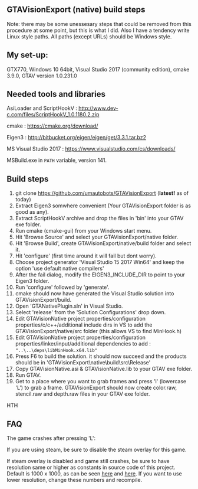 **GTAVisionExport (native) build steps**
-------------------------------------
Note: there may be some unessesary steps that could be removed from this procedure at some point, but this is what I did. Also I have a tendency write Linux style paths. All paths (except URLs) should be Windows style.

My set-up:
----------
GTX770, Windows 10 64bit, Visual Studio 2017 (community edition), cmake 3.9.0, GTAV version 1.0.231.0

Needed tools and libraries
--------------------------
AsiLoader and ScriptHookV	: http://www.dev-c.com/files/ScriptHookV_1.0.1180.2.zip

cmake				: https://cmake.org/download/

Eigen3				: http://bitbucket.org/eigen/eigen/get/3.3.1.tar.bz2

MS Visual Studio 2017 		: https://www.visualstudio.com/cs/downloads/

MSBuild.exe in `PATH` variable, version 141.


Build steps
-----------
1. git clone https://github.com/umautobots/GTAVisionExport (**latest!** as of today)
2. Extract Eigen3 somwhere convenient (Your GTAVisionExport folder is as good as any).
3. Extract ScriptHookV archive and drop the files in 'bin' into your GTAV exe folder.
4. Run cmake (cmake-gui) from your Windows start menu.
5. Hit 'Browse Source' and select your GTAVisionExport/native folder.
6. Hit 'Browse Build', create GTAVisionExport/native/build folder and select it.
7. Hit 'configure' (first time around it will fail but dont worry).
8. Choose project generator 'Visual Studio 15 2017 Win64' and keep the option 'use default native compilers'
9. After the fail dialog, modify the EIGEN3_INCLUDE_DIR to point to your Eigen3 folder.
10. Run 'configure' followed by 'generate'.
11. cmake should now have generated the Visual Studio solution into GTAVisionExport/build.
12. Open 'GTANativePlugin.sln' in Visual Studio.
13. Select 'release' from the 'Solution Configurations' drop down.
14. Edit GTAVisionNative project properties/configuration properties/c/c++/additional include dirs in VS to add the GTAVisionExport/native/src folder (this allows VS to find MinHook.h)
15. Edit GTAVisionNative project properties/configuration properties/linker/input/additional dependencies to add : 
`"..\..\deps\libMinHook.x64.lib"` 
16. Press F6 to build the solution. it should now succeed and the products should be in 'GTAVisionExport\native\build\src\Release'
17. Copy GTAVisionNative.asi & GTAVisionNative.lib to your GTAV exe folder.
18. Run GTAV.
19. Get to a place where you want to grab frames and press 'l' (lowercase 'L') to grab a frame. GTAVisionExport should now create color.raw, stencil.raw and depth.raw files in your GTAV exe folder.

HTH

FAQ
---

The game crashes after pressing 'L':

If you are using steam, be sure to disable the steam overlay for this game.

If steam overlay is disabled and game still crashes, be sure to have resolution same or higher as constants in source code of this project.
Default is 1000 x 1000, as can be seen [here](https://github.com/umautobots/GTAVisionExport/blob/4f2bf90997df056764605076c0c95b885c424c43/native/src/main.cpp#L235) and [here](https://github.com/umautobots/GTAVisionExport/blob/4f2bf90997df056764605076c0c95b885c424c43/native/src/main.cpp#L212).
If you want to use lower resolution, change these numbers and recompile.

